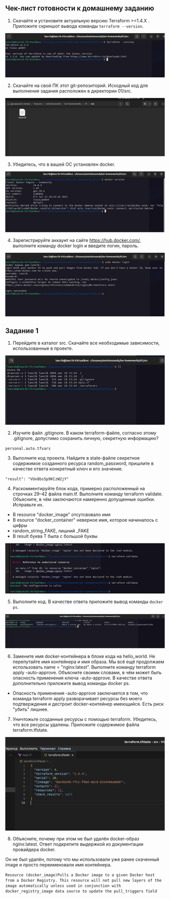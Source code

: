 ## Чек-лист готовности к домашнему заданию

1. Скачайте и установите актуальную версию Terraform >=1.4.X . Приложите скриншот вывода команды `terraform --version`.

![Скриншот](./images/ter_version.jpg)

2. Скачайте на свой ПК этот git-репозиторий. Исходный код для выполнения задания расположен в директории 01/src.

![Скрипншот](./images/code_ter_main.jpg)

3. Убедитесь, что в вашей ОС установлен docker.

![Скриншот](./images/docker_version.jpg)

4. Зарегистрируйте аккаунт на сайте https://hub.docker.com/, выполните команду docker login и введите логин, пароль.

![Скриншот](./images/login_dockerhub.jpg)

## Задание 1

1. Перейдите в каталог src. Скачайте все необходимые зависимости, использованные в проекте.

![Скриншот](./images/src.jpg)

2. Изучите файл .gitignore. В каком terraform-файле, согласно этому .gitignore, допустимо сохранить личную, секретную информацию?

`personal.auto.tfvars`

3. Выполните код проекта. Найдите в state-файле секретное содержимое созданного ресурса random_password, пришлите в качестве ответа конкретный ключ и его значение.

`"result": "VUx8bs5p9KCzW2jY"`

4. Раскомментируйте блок кода, примерно расположенный на строчках 29–42 файла main.tf. Выполните команду terraform validate. Объясните, в чём заключаются намеренно допущенные ошибки. Исправьте их.

- В resource "docker_image" отсутсвовало имя
- В esource "docker_container" неверное имя, которое начиналось с цифры
- random_string_FAKE, лишний _FAKE
- В result буква Т была с большой буквы

![Скриншот](./images/terraform_validate.jpg)

5. Выполните код. В качестве ответа приложите вывод команды `docker ps`.

![Скриншот](./images/docker_ps.jpg)

6. Замените имя docker-контейнера в блоке кода на hello_world. Не перепутайте имя контейнера и имя образа. Мы всё ещё продолжаем использовать name = "nginx:latest". Выполните команду terraform apply -auto-approve. Объясните своими словами, в чём может быть опасность применения ключа -auto-approve. В качестве ответа дополнительно приложите вывод команды docker ps.

- Опасность применения -auto-approve заключается в том, что команда terraform apply разворачивает ресурсы без моего подтверждения и дестроит docker-контейнер имеющийся. Есть риск "убить" лишнее.

7. Уничтожьте созданные ресурсы с помощью terraform. Убедитесь, что все ресурсы удалены. Приложите содержимое файла terraform.tfstate.

![Скриншот](./images/tfstate_after_destroy.jpg)

8. Объясните, почему при этом не был удалён docker-образ nginx:latest. Ответ подкрепите выдержкой из документации провайдера docker.

Он не был удалён, потому что мы использовали уже ранее скаченный image и просто переименовали имя контейнера.

`Resource (docker_image)Pulls a Docker image to a given Docker host from a Docker Registry. This resource will not pull new layers of the image automatically unless used in conjunction with docker_registry_image data source to update the pull_triggers field`